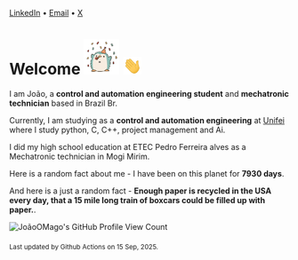 [LinkedIn](https://www.linkedin.com/in/joão-pedro-gozzoli-b95641301/) &bull;
[Email](joaopedrogozzoli@gmail.com) &bull;
[X](https://x.com/jpp12prado)

# Welcome <img src="happy.gif" height="64px" /> <img src="wave.gif" height="32px" />

I am João, a  **control and automation engineering student** and **mechatronic technician** based in Brazil Br.

Currently, I am studying as a **control and automation engineering** at [Unifei](https://unifei.edu.br) where I study python, C, C++, project management and Ai.

I did my high school education at ETEC Pedro Ferreira alves as a Mechatronic technician in Mogi Mirim.

Here is a random fact about me - I have been on this planet for **7930 days**.

And here is a just a random fact -  **Enough paper is recycled in the USA every day, that a 15 mile long train of boxcars could be filled up with paper.**.

![JoãoOMago's GitHub Profile View Count](https://komarev.com/ghpvc/?username=JoaoOMago)

<sub>Last updated by Github Actions on 15 Sep, 2025.</sub>
